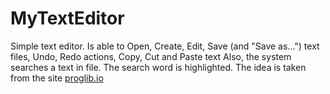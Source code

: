 # MyTextEditor
Simple text editor. Is able to Open, Create, Edit, Save (and "Save as...") text files, Undo, Redo actions, Copy, Cut and Paste text
Also, the system searches a text in file. 
The search word is highlighted. The idea is taken from the site [proglib.io](https://proglib.io/p/project-list/)
